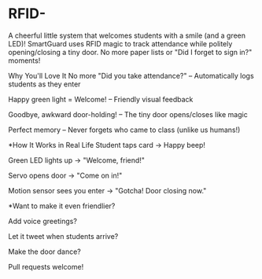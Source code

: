 # RFID-
A cheerful little system that welcomes students with a smile (and a green LED)! SmartGuard uses RFID magic to track attendance while politely opening/closing a tiny door. No more paper lists or "Did I forget to sign in?" moments!

Why You'll Love It
No more "Did you take attendance?" – Automatically logs students as they enter

Happy green light = Welcome! – Friendly visual feedback

Goodbye, awkward door-holding! – The tiny door opens/closes like magic

Perfect memory – Never forgets who came to class (unlike us humans!)





*How It Works in Real Life
Student taps card → Happy beep!

Green LED lights up → "Welcome, friend!"

Servo opens door → "Come on in!"

Motion sensor sees you enter → "Gotcha! Door closing now."




*Want to make it even friendlier?

Add voice greetings?

Let it tweet when students arrive?

Make the door dance?

Pull requests welcome!


